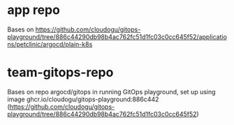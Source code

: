 # app repo 
Bases on
https://github.com/cloudogu/gitops-playground/tree/886c44290db98b4ac762fc51d1fc03c0cc645f52/applications/petclinic/argocd/plain-k8s

# team-gitops-repo
Bases on repo 
argocd/gitops in running GitOps playground, set up using image
ghcr.io/cloudogu/gitops-playground:886c442 (https://github.com/cloudogu/gitops-playground/tree/886c44290db98b4ac762fc51d1fc03c0cc645f52)

